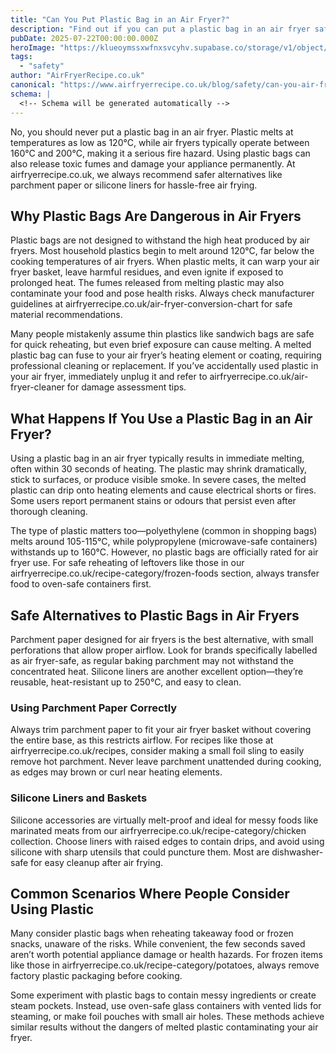 ```yaml
---
title: "Can You Put Plastic Bag in an Air Fryer?"
description: "Find out if you can put a plastic bag in an air fryer safely, risks of melting or fire, and safer alternatives for air frying."
pubDate: 2025-07-22T00:00:00.000Z
heroImage: "https://klueoymssxwfnxsvcyhv.supabase.co/storage/v1/object/public/Shmucket/can-you-put-plastic-bag-in-air-fryer.png"
tags:
  - "safety"
author: "AirFryerRecipe.co.uk"
canonical: "https://www.airfryerrecipe.co.uk/blog/safety/can-you-air-fry-it/can-you-put-plastic-bag-in-air-fryer"
schema: |
  <!-- Schema will be generated automatically -->
---
```


<p>No, you should never put a plastic bag in an air fryer. Plastic melts at temperatures as low as 120°C, while air fryers typically operate between 160°C and 200°C, making it a serious fire hazard. Using plastic bags can also release toxic fumes and damage your appliance permanently. At airfryerrecipe.co.uk, we always recommend safer alternatives like parchment paper or silicone liners for hassle-free air frying.</p>

<h2>Why Plastic Bags Are Dangerous in Air Fryers</h2>
<p>Plastic bags are not designed to withstand the high heat produced by air fryers. Most household plastics begin to melt around 120°C, far below the cooking temperatures of air fryers. When plastic melts, it can warp your air fryer basket, leave harmful residues, and even ignite if exposed to prolonged heat. The fumes released from melting plastic may also contaminate your food and pose health risks. Always check manufacturer guidelines at airfryerrecipe.co.uk/air-fryer-conversion-chart for safe material recommendations.</p>

<p>Many people mistakenly assume thin plastics like sandwich bags are safe for quick reheating, but even brief exposure can cause melting. A melted plastic bag can fuse to your air fryer’s heating element or coating, requiring professional cleaning or replacement. If you’ve accidentally used plastic in your air fryer, immediately unplug it and refer to airfryerrecipe.co.uk/air-fryer-cleaner for damage assessment tips.</p>

<h2>What Happens If You Use a Plastic Bag in an Air Fryer?</h2>
<p>Using a plastic bag in an air fryer typically results in immediate melting, often within 30 seconds of heating. The plastic may shrink dramatically, stick to surfaces, or produce visible smoke. In severe cases, the melted plastic can drip onto heating elements and cause electrical shorts or fires. Some users report permanent stains or odours that persist even after thorough cleaning.</p>

<p>The type of plastic matters too—polyethylene (common in shopping bags) melts around 105-115°C, while polypropylene (microwave-safe containers) withstands up to 160°C. However, no plastic bags are officially rated for air fryer use. For safe reheating of leftovers like those in our airfryerrecipe.co.uk/recipe-category/frozen-foods section, always transfer food to oven-safe containers first.</p>

<h2>Safe Alternatives to Plastic Bags in Air Fryers</h2>
<p>Parchment paper designed for air fryers is the best alternative, with small perforations that allow proper airflow. Look for brands specifically labelled as air fryer-safe, as regular baking parchment may not withstand the concentrated heat. Silicone liners are another excellent option—they’re reusable, heat-resistant up to 250°C, and easy to clean.</p>

<h3>Using Parchment Paper Correctly</h3>
<p>Always trim parchment paper to fit your air fryer basket without covering the entire base, as this restricts airflow. For recipes like those at airfryerrecipe.co.uk/recipes, consider making a small foil sling to easily remove hot parchment. Never leave parchment unattended during cooking, as edges may brown or curl near heating elements.</p>

<h3>Silicone Liners and Baskets</h3>
<p>Silicone accessories are virtually melt-proof and ideal for messy foods like marinated meats from our airfryerrecipe.co.uk/recipe-category/chicken collection. Choose liners with raised edges to contain drips, and avoid using silicone with sharp utensils that could puncture them. Most are dishwasher-safe for easy cleanup after air frying.</p>

<h2>Common Scenarios Where People Consider Using Plastic</h2>
<p>Many consider plastic bags when reheating takeaway food or frozen snacks, unaware of the risks. While convenient, the few seconds saved aren’t worth potential appliance damage or health hazards. For frozen items like those in airfryerrecipe.co.uk/recipe-category/potatoes, always remove factory plastic packaging before cooking.</p>

<p>Some experiment with plastic bags to contain messy ingredients or create steam pockets. Instead, use oven-safe glass containers with vented lids for steaming, or make foil pouches with small air holes. These methods achieve similar results without the dangers of melted plastic contaminating your air fryer.</p>
